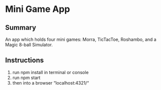 # Mini Game App

## Summary 

An app which holds four mini games: Morra, TicTacToe, Roshambo, and a Magic 8-ball Simulator. 

## Instructions

1.  run npm install in terminal or console 
2.  run npm start
3.  then into a browser “localhost:4321/“
